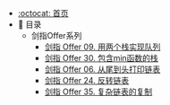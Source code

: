 - [:octocat: 首页](/README)
- :memo: 目录
   - 剑指Offer系列
       - [剑指 Offer 09. 用两个栈实现队列](/md/剑指Offer/剑指Offer09用两个栈实现队列.md)
       - [剑指 Offer 30. 包含min函数的栈](/md/剑指Offer/剑指Offer30包含min函数的栈.md)
       - [剑指 Offer 06. 从尾到头打印链表](/md/剑指Offer/剑指Offer06从尾到头打印链表.md)
       - [剑指 Offer 24. 反转链表](/md/剑指Offer/剑指Offer24反转链表.md)
       - [剑指 Offer 35. 复杂链表的复制](/md/剑指Offer/剑指Offer35复杂链表的复制.md)
